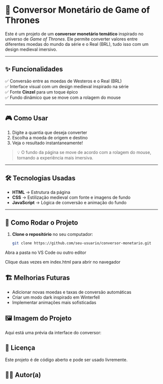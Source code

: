 # 🏰 Conversor Monetário de Game of Thrones  

Este é um projeto de um **conversor monetário temático** inspirado no universo de *Game of Thrones*. Ele permite converter valores entre diferentes moedas do mundo da série e o Real (BRL), tudo isso com um design medieval imersivo.  

---

## ✨ Funcionalidades  

✅ Conversão entre as moedas de Westeros e o Real (BRL)  
✅ Interface visual com um design medieval inspirado na série  
✅ Fonte **Cinzel** para um toque épico  
✅ Fundo dinâmico que se move com a rolagem do mouse  

---

## 🎮 Como Usar  

1. Digite a quantia que deseja converter  
2. Escolha a moeda de origem e destino  
3. Veja o resultado instantaneamente!  

> 💡 O fundo da página se move de acordo com a rolagem do mouse, tornando a experiência mais imersiva.  

---

## 🛠️ Tecnologias Usadas  

- **HTML** → Estrutura da página  
- **CSS** → Estilização medieval com fonte e imagens de fundo  
- **JavaScript** → Lógica de conversão e animação do fundo  

---

## 🚀 Como Rodar o Projeto  

1. **Clone o repositório** no seu computador:  
   ```bash
   git clone https://github.com/seu-usuario/conversor-monetario.git

  Abra a pasta no VS Code ou outro editor

  Clique duas vezes em index.html para abrir no navegador

## 🏗️ Melhorias Futuras
-  Adicionar novas moedas e taxas de conversão automáticas 
-  Criar um modo dark inspirado em Winterfell 
-  Implementar animações mais sofisticadas 

## 🖼️ Imagem do Projeto
Aqui está uma prévia da interface do conversor:

## 📜 Licença
Este projeto é de código aberto e pode ser usado livremente.

## 👩‍💻 Autor(a)







